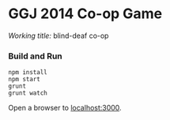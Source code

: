 # GGJ 2014 Co-op Game

*Working title:* blind-deaf co-op

### Build and Run

```shell
npm install
npm start
grunt
grunt watch
```

Open a browser to [localhost:3000](http://localhost:3000/).
